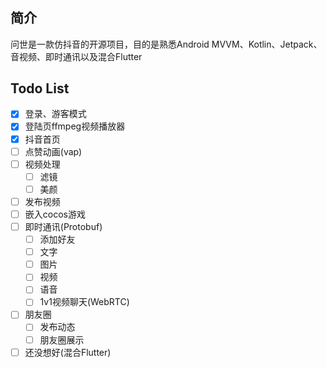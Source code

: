 #
## 简介

问世是一款仿抖音的开源项目，目的是熟悉Android MVVM、Kotlin、Jetpack、音视频、即时通讯以及混合Flutter

## Todo List
- [x] 登录、游客模式
- [x] 登陆页ffmpeg视频播放器
- [x] 抖音首页
- [ ] 点赞动画(vap)
- [ ] 视频处理
    - [ ] 滤镜
    - [ ] 美颜
- [ ] 发布视频
- [ ] 嵌入cocos游戏
- [ ] 即时通讯(Protobuf)
    - [ ] 添加好友
    - [ ] 文字
    - [ ] 图片
    - [ ] 视频
    - [ ] 语音
    - [ ] 1v1视频聊天(WebRTC)
- [ ] 朋友圈
    - [ ] 发布动态
    - [ ] 朋友圈展示
- [ ] 还没想好(混合Flutter)